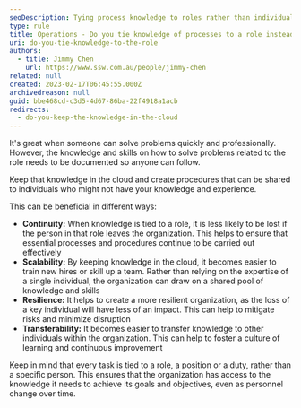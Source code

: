 ```yaml
---
seoDescription: Tying process knowledge to roles rather than individuals ensures continuity, scalability, and resilience for organizations.
type: rule
title: Operations - Do you tie knowledge of processes to a role instead of an individual?
uri: do-you-tie-knowledge-to-the-role
authors:
  - title: Jimmy Chen
    url: https://www.ssw.com.au/people/jimmy-chen
related: null
created: 2023-02-17T06:45:55.000Z
archivedreason: null
guid: bbe468cd-c3d5-4d67-86ba-22f4918a1acb
redirects:
  - do-you-keep-the-knowledge-in-the-cloud
---
```


It's great when someone can solve problems quickly and professionally. However, the knowledge and skills on how to solve problems related to the role needs to be documented so anyone can follow.

Keep that knowledge in the cloud and create procedures that can be shared to individuals who might not have your knowledge and experience.

This can be beneficial in different ways:

- **Continuity:** When knowledge is tied to a role, it is less likely to be lost if the person in that role leaves the organization. This helps to ensure that essential processes and procedures continue to be carried out effectively
- **Scalability:** By keeping knowledge in the cloud, it becomes easier to train new hires or skill up a team. Rather than relying on the expertise of a single individual, the organization can draw on a shared pool of knowledge and skills
- **Resilience:** It helps to create a more resilient organization, as the loss of a key individual will have less of an impact. This can help to mitigate risks and minimize disruption
- **Transferability:** It becomes easier to transfer knowledge to other individuals within the organization. This can help to foster a culture of learning and continuous improvement

Keep in mind that every task is tied to a role, a position or a duty, rather than a specific person. This ensures that the organization has access to the knowledge it needs to achieve its goals and objectives, even as personnel change over time.
